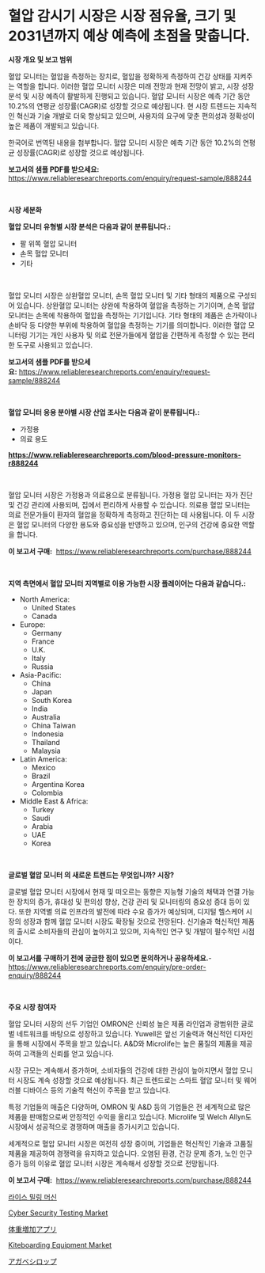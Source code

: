 <p><h1>혈압 감시기 시장은 시장 점유율, 크기 및 2031년까지 예상 예측에 초점을 맞춥니다.</h1></p><p><strong>시장 개요 및 보고 범위</strong></p>
<p><p>혈압 모니터는 혈압을 측정하는 장치로, 혈압을 정확하게 측정하여 건강 상태를 지켜주는 역할을 합니다. 이러한 혈압 모니터 시장은 미래 전망과 현재 전망이 밝고, 시장 성장 분석 및 시장 예측이 활발하게 진행되고 있습니다. 혈압 모니터 시장은 예측 기간 동안 10.2%의 연평균 성장률(CAGR)로 성장할 것으로 예상됩니다. 현 시장 트렌드는 지속적인 혁신과 기술 개발로 더욱 향상되고 있으며, 사용자의 요구에 맞춘 편의성과 정확성이 높은 제품이 개발되고 있습니다.</p><p>한국어로 번역된 내용을 첨부합니다. 혈압 모니터 시장은 예측 기간 동안 10.2%의 연평균 성장률(CAGR)로 성장할 것으로 예상됩니다.</p></p>
<p><strong>보고서의 샘플 PDF를 받으세요:</strong> <a href="https://www.reliableresearchreports.com/enquiry/request-sample/888244">https://www.reliableresearchreports.com/enquiry/request-sample/888244</a></p>
<p>&nbsp;</p>
<p><strong>시장 세분화</strong></p>
<p><strong>혈압 모니터 유형별 시장 분석은 다음과 같이 분류됩니다.:</strong></p>
<p><ul><li>팔 위쪽 혈압 모니터</li><li>손목 혈압 모니터</li><li>기타</li></ul></p>
<p>&nbsp;</p>
<p><p>혈압 모니터 시장은 상완혈압 모니터, 손목 혈압 모니터 및 기타 형태의 제품으로 구성되어 있습니다. 상완혈압 모니터는 상완에 착용하여 혈압을 측정하는 기기이며, 손목 혈압 모니터는 손목에 착용하여 혈압을 측정하는 기기입니다. 기타 형태의 제품은 손가락이나 손바닥 등 다양한 부위에 착용하여 혈압을 측정하는 기기를 의미합니다. 이러한 혈압 모니터링 기기는 개인 사용자 및 의료 전문가들에게 혈압을 간편하게 측정할 수 있는 편리한 도구로 사용되고 있습니다.</p></p>
<p><strong>보고서의 샘플 PDF를 받으세요:</strong>&nbsp;<a href="https://www.reliableresearchreports.com/enquiry/request-sample/888244">https://www.reliableresearchreports.com/enquiry/request-sample/888244</a></p>
<p>&nbsp;</p>
<p><strong> 혈압 모니터 응용 분야별 시장 산업 조사는 다음과 같이 분류됩니다.:</strong></p>
<p><ul><li>가정용</li><li>의료 용도</li></ul></p>
<p><strong><a href="https://www.reliableresearchreports.com/blood-pressure-monitors-r888244">https://www.reliableresearchreports.com/blood-pressure-monitors-r888244</a></strong></p>
<p>&nbsp;</p>
<p><p>혈압 모니터 시장은 가정용과 의료용으로 분류됩니다. 가정용 혈압 모니터는 자가 진단 및 건강 관리에 사용되며, 집에서 편리하게 사용할 수 있습니다. 의료용 혈압 모니터는 의료 전문가들이 환자의 혈압을 정확하게 측정하고 진단하는 데 사용됩니다. 이 두 시장은 혈압 모니터의 다양한 용도와 중요성을 반영하고 있으며, 인구의 건강에 중요한 역할을 합니다.</p></p>
<p><strong>이 보고서 구매:</strong>&nbsp; <a href="https://www.reliableresearchreports.com/purchase/888244">https://www.reliableresearchreports.com/purchase/888244</a></p>
<p>&nbsp;</p>
<p><strong>지역 측면에서 혈압 모니터 지역별로 이용 가능한 시장 플레이어는 다음과 같습니다.:</strong></p>
<p><ul>
    <li>
        North America:
        <ul>
            <li>United States</li>
            <li>Canada</li>
        </ul>
    </li>
    <li>
        Europe:
        <ul>
            <li>Germany</li>
            <li>France</li>
            <li>U.K.</li>
            <li>Italy</li>
            <li>Russia</li>
        </ul>
    </li>
    <li>
        Asia-Pacific:
        <ul>
            <li>China</li>
            <li>Japan</li>
            <li>South Korea</li>
            <li>India</li>
            <li>Australia</li>
            <li>China Taiwan</li>
            <li>Indonesia</li>
            <li>Thailand</li>
            <li>Malaysia</li>
        </ul>
    </li>
    <li>
        Latin America:
        <ul>
            <li>Mexico</li>
            <li>Brazil</li>
            <li>Argentina Korea</li>
            <li>Colombia</li>
        </ul>
    </li>
    <li>
        Middle East & Africa:
        <ul>
            <li>Turkey</li>
            <li>Saudi</li>
            <li>Arabia</li>
            <li>UAE</li>
            <li>Korea</li>
        </ul>
    </li>
    </ul></p>
<p>&nbsp;</p>
<p><strong>글로벌 혈압 모니터 의 새로운 트렌드는 무엇입니까? 시장?</strong></p>
<p><p>글로벌 혈압 모니터 시장에서 현재 및 떠오르는 동향은 지능형 기술의 채택과 연결 가능한 장치의 증가, 휴대성 및 편의성 향상, 건강 관리 및 모니터링의 중요성 증대 등이 있다. 또한 지역별 의료 인프라의 발전에 따라 수요 증가가 예상되며, 디지털 헬스케어 시장의 성장과 함께 혈압 모니터 시장도 확장될 것으로 전망된다. 신기술과 혁신적인 제품의 출시로 소비자들의 관심이 높아지고 있으며, 지속적인 연구 및 개발이 필수적인 시점이다.</p></p>
<p><strong>이 보고서를 구매하기 전에 궁금한 점이 있으면 문의하거나 공유하세요.</strong>- <a href="https://www.reliableresearchreports.com/enquiry/pre-order-enquiry/888244">https://www.reliableresearchreports.com/enquiry/pre-order-enquiry/888244</a></p>
<p>&nbsp;</p>
<p><strong>주요 시장 참여자</strong></p>
<p><p>혈압 모니터 시장의 선두 기업인 OMRON은 신뢰성 높은 제품 라인업과 광범위한 글로벌 네트워크를 바탕으로 성장하고 있습니다. Yuwell은 앞선 기술력과 혁신적인 디자인을 통해 시장에서 주목을 받고 있습니다. A&D와 Microlife는 높은 품질의 제품을 제공하여 고객들의 신뢰를 얻고 있습니다.</p><p>시장 규모는 계속해서 증가하며, 소비자들의 건강에 대한 관심이 높아지면서 혈압 모니터 시장도 계속 성장할 것으로 예상됩니다. 최근 트렌드로는 스마트 혈압 모니터 및 웨어러블 디바이스 등의 기술적 혁신이 주목을 받고 있습니다.</p><p>특정 기업들의 매출은 다양하며, OMRON 및 A&D 등의 기업들은 전 세계적으로 많은 제품을 판매함으로써 안정적인 수익을 올리고 있습니다. Microlife 및 Welch Allyn도 시장에서 성공적으로 경쟁하며 매출을 증가시키고 있습니다.</p><p>세계적으로 혈압 모니터 시장은 여전히 성장 중이며, 기업들은 혁신적인 기술과 고품질 제품을 제공하여 경쟁력을 유지하고 있습니다. 오염된 환경, 건강 문제 증가, 노인 인구 증가 등의 이유로 혈압 모니터 시장은 계속해서 성장할 것으로 전망됩니다.</p></p>
<p><strong>이 보고서 구매:</strong>&nbsp;&nbsp;<a href="https://www.reliableresearchreports.com/purchase/888244">https://www.reliableresearchreports.com/purchase/888244</a></p>
<p><p><a href="https://github.com/rcabello548/Market-Research-Report-List-1/blob/main/752753660471.md">라이스 밀링 머신</a></p><p><a href="https://github.com/markusgodoy/Market-Research-Report-List-3/blob/main/cyber-security-testing-market.md">Cyber Security Testing Market</a></p><p><a href="https://medium.com/@arimuller2009/%E4%BD%93%E9%87%8D%E5%A2%97%E5%8A%A0%E3%82%A2%E3%83%97%E3%83%AA%E5%B8%82%E5%A0%B4-%E7%A8%AE%E9%A1%9E-%E3%82%A2%E3%83%97%E3%83%AA%E3%82%B1%E3%83%BC%E3%82%B7%E3%83%A7%E3%83%B3-%E5%9C%B0%E7%90%86%E3%81%AB%E3%82%88%E3%82%8B%E5%8C%85%E6%8B%AC%E7%9A%84%E8%A9%95%E4%BE%A1-d3fb33a12244">体重増加アプリ</a></p><p><a href="https://issuu.com/reportprime-2/docs/kiteboarding-equipment-market-size-2030.pptx">Kiteboarding Equipment Market</a></p><p><a href="https://medium.com/@attyourniture/%E3%82%A2%E3%82%AC%E3%83%99%E3%82%B7%E3%83%AD%E3%83%83%E3%83%97%E5%B8%82%E5%A0%B4-%E7%A8%AE%E9%A1%9E-%E7%94%A8%E9%80%94-%E5%9C%B0%E7%90%86%E5%88%A5%E3%81%AE%E5%8C%85%E6%8B%AC%E7%9A%84%E8%A9%95%E4%BE%A1-76ec5b9ff4f6">アガベシロップ</a></p></p>